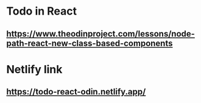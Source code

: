 # Todo in React
## https://www.theodinproject.com/lessons/node-path-react-new-class-based-components

# Netlify link
## https://todo-react-odin.netlify.app/
